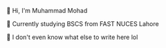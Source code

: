 👋 Hi, I'm Muhammad Mohad

👀 Currently studying BSCS from FAST NUCES Lahore

🌱 I don't even know what else to write here lol
